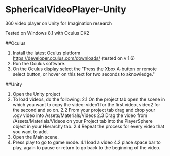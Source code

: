 # SphericalVideoPlayer-Unity
360 video player on Unity for Imagination research

Tested on Windows 8.1 with Oculus DK2

##Oculus
1. Install the latest Oculus platform https://developer.oculus.com/downloads/ (tested on v 1.6)
2. Run the Oculus software.
3. On the Oculus display select the "Press the Xbox A-button or remote select button, or hover on this text for two seconds to aknowledge."

##Unity
1. Open the Unity project
2. To load videos, do the following:
  2.1 On the project tab open the scene in which you want to copy the video: video1 for the first video, video2 for the second and so on. 
  2.2 From your project tab drag and drop your .ogv video into Assets/Materials/Videos
  2.3 Drag the video from /Assets/Materials/Videos on your Project tab into the PlayerSphere object in your Hierarchy tab.
  2.4 Repeat the process for every video that you want to add.
3. Open the Main scene.
4. Press play to go to game mode.
  4.1 load a video
  4.2 place space bar to play, again to pause or return to go back to the beginning of the video.
  
  
  
